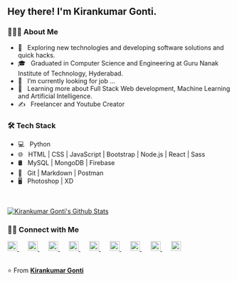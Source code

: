 <!--


- 🔭 I’m currently looking for job ...
- 🌱 I’m currently learning ...
- 👯 I’m looking to collaborate on ...
- 🤔 I’m looking for help with ...
- 💬 Ask me about tech things...
- 📫 How to reach me: just google me ...
- 😄 Pronouns: developer...
- ⚡ Fun fact: ...
-->

<h2> Hey there! I'm Kirankumar Gonti.</h2>

<h3> 👨🏻‍💻 About Me </h3>

- 🤔 &nbsp; Exploring new technologies and developing software solutions and quick hacks. 
- 🎓 &nbsp; Graduated in Computer Science and Engineering at Guru Nanak Institute of Technology, Hyderabad.
- 🔭 &nbsp;  I’m currently looking for job ...
- 🌱 &nbsp; Learning more about Full Stack Web development, Machine Learning and Artificial Intelligence.
- ✍️ &nbsp; Freelancer and Youtube Creator

<h3>🛠 Tech Stack</h3>

- 💻 &nbsp; Python
- 🌐 &nbsp; HTML | CSS | JavaScript | Bootstrap | Node.js | React | Sass
- 🛢 &nbsp; MySQL | MongoDB | Firebase
- 🔧 &nbsp; Git | Markdown | Postman
- 🖥 &nbsp; Photoshop | XD

<br/>

[![Kirankumar Gonti's Github Stats](https://github-readme-stats.vercel.app/api?username=kirankumargonti&show_icons=true&title_color=fff&icon_color=eeae00&text_color=bed2d4&bg_color=4d0050)](https://github.com/kirankumargonti)


<h3> 🤝🏻 Connect with Me </h3>

<a href="https://kirankumargonti.ga"  style="margin-right: 20px;">
  <img alt="kirankumar Gonti's" width="22px" src="https://cdn.jsdelivr.net/npm/simple-icons@3.1.0/icons/googlechrome.svg" />
</a>

<a href="https://codepen.io/kirankumargonti"  style="margin-right: 20px;">
  <img alt="kirankumar Gonti's" width="22px" src="https://cdn.jsdelivr.net/npm/simple-icons@3.1.0/icons/codepen.svg" />
</a>


<a href="https://www.linkedin.com/in/kirankumar-gonti-813870137/"  style="margin-right: 20px;">
  <img alt="kirankumar Gonti's" width="22px" src="https://cdn.jsdelivr.net/npm/simple-icons@v3/icons/linkedin.svg" />
</a>
<a href="https://github.com/kirankumargonti"  style="margin-right: 20px;">
  <img alt="kirankumar Gonti's Github" width="22px" src="https://cdn.jsdelivr.net/npm/simple-icons@v3/icons/github.svg" />
</a>
<a href="https://www.hackerrank.com/kirankumar225rk" style="margin-right: 20px;">
  <img alt="kirankumar Gonti's Hackerrank" width="22px" src="https://cdn.jsdelivr.net/npm/simple-icons@v3/icons/hackerrank.svg" />
</a>
<a href="https://www.facebook.com/kmunna2/"  style="margin-right: 20px;">
  <img alt="kirankumar Gonti's" width="22px" src="https://cdn.jsdelivr.net/npm/simple-icons@3.1.0/icons/facebook.svg" />
</a>
<a href="https://www.instagram.com/kirankumar_gonti57"  style="margin-right: 20px;">
  <img alt="kirankumar Gonti's" width="22px" src="https://cdn.jsdelivr.net/npm/simple-icons@3.1.0/icons/instagram.svg" />
</a>

<a href="https://www.youtube.com/c/kirankumargonti"  style="margin-right: 20px;">
  <img alt="kirankumar Gonti's Youtube" width="22px" src="https://cdn.jsdelivr.net/npm/simple-icons@3.1.0/icons/youtube.svg" />
</a>


<a href="https://twitter.com/gontikirankumar/" style="margin-right: 20px;">
  <img alt="kirankumar Gonti's" width="22px" src="https://cdn.jsdelivr.net/npm/simple-icons@v3/icons/twitter.svg" />
</a>

<br />
<br />


⭐️ From **[Kirankumar Gonti](https://github.com/kirankumargonti)**

